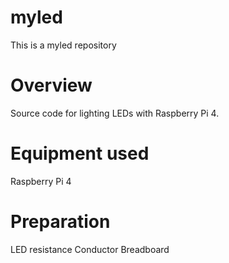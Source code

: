 # myled
This is a myled repository

# Overview
Source code for lighting LEDs with Raspberry Pi 4.

# Equipment used
Raspberry Pi 4

# Preparation
LED
resistance
Conductor
Breadboard
